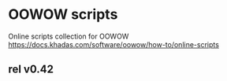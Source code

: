 # OOWOW scripts

Online scripts collection for OOWOW https://docs.khadas.com/software/oowow/how-to/online-scripts

## rel v0.42
